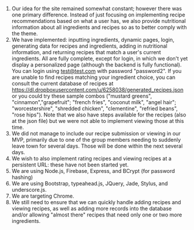 1. Our idea for the site remained somewhat constant; however there was one primary difference. Instead of just focusing on implementing recipe recommendations based on what a user has, we also provide nutritional information about all ingredients and recipes so as to better comply with the theme.
2. We have implemented: inputting ingredients, dynamic pages, login, generating data for recipes and ingredients, adding in nutritional information, and returning recipes that match a user's current ingredients. All are fully complete, except for login, in which we don't yet display a personalized page (although the backend is fully functional). You can login using test@test.com with password "password2". If you are unable to find recipes matching your ingredient choice, you can consult the current database of recipes at https://dl.dropboxusercontent.com/u/6258038/generated_recipes.json or you could try these sample combos ("mustard greens", "cinnamon","grapefruit"; "french fries",  "coconut milk", "angel hair"; "worcestershire", "shredded chicken", "clementine", "refried beans", "rose hips"). Note that we also have steps available for the recipes (also at the json file) but we were not able to implement viewing those at this time.
3. We did not manage to include our recipe submission or viewing in our MVP, primarily due to one of the group members needing to suddenly leave town for several days. Those will be done within the next several days.
4. We wish to also implement rating recipes and viewing recipes at a persistent URL: these have not been started yet.
5. We are using Node.js, Firebase, Express, and BCrypt (for password hashing)
6. We are using Bootstrap, typeahead.js, JQuery, Jade, Stylus, and underscore.js.
7. We are targeting Chrome.
8. We still need to ensure that we can quickly handle adding recipes and viewing recipes, as well as adding more records into the database and/or allowing "almost there" recipes that need only one or two more ingredients. 
